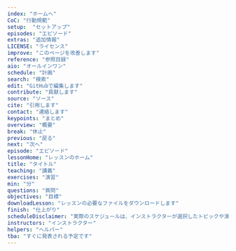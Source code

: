 ```yaml
---
index: "ホームへ"
CoC: "行動規範"
setup:  "セットアップ"
episodes: "エピソード"
extras: "追加情報"
LICENSE: "ライセンス"
improve: "このページを改善します"
reference: "参照目録"
aio: "オールインワン"
schedule: "計画"
search: "検索"
edit: "GitHubで編集します"
contribute: "貢献します"
source: "ソース"
cite: "引用します"
contact: "連絡します"
keypoints: "まとめ"
overview: "概要"
break: "休止"
previous: "戻る"
next: "次へ"
episode: "エピソード"
lessonHome: "レッスンのホーム"
title: "タイトル"
teaching: "講義"
exercises: "演習"
min: "分"
questions: "質問"
objectives: "目標"
downloadLesson: "レッスンの必要なファイルをダウンロードします"
finish: "仕上がり"
scheduleDisclaimer: "実際のスケジュールは、インストラクターが選択したトピックや演習によって若干異なる場合があります."
instructors: "インストラクター"
helpers: "ヘルパー"
tba: "すぐに発表される予定です"
---
```

